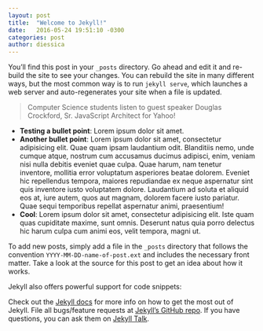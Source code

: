 ```yaml
---
layout: post
title:  "Welcome to Jekyll!"
date:   2016-05-24 19:51:10 -0300
categories: post
author: diessica
---
```

You’ll find this post in your `_posts` directory. Go ahead and edit it and re-build the site to see your changes. You can rebuild the site in many different ways, but the most common way is to run `jekyll serve`, which launches a web server and auto-regenerates your site when a file is updated.

> Computer Science students listen to guest speaker Douglas Crockford, Sr. JavaScript Architect for Yahoo!

- **Testing a bullet point**: Lorem ipsum dolor sit amet.
- **Another bullet point**: Lorem ipsum dolor sit amet, consectetur adipisicing elit. Quae quam ipsam laudantium odit. Blanditiis nemo, unde cumque atque, nostrum cum accusamus ducimus adipisci, enim, veniam nisi nulla debitis eveniet quae culpa. Quae harum, nam tenetur inventore, mollitia error voluptatum asperiores beatae dolorem. Eveniet hic repellendus tempora, maiores repudiandae ex neque aspernatur sint quis inventore iusto voluptatem dolore. Laudantium ad soluta et aliquid eos at, iure autem, quos aut magnam, dolorem facere iusto pariatur. Quae sequi temporibus repellat aspernatur animi, praesentium!
- **Cool**: Lorem ipsum dolor sit amet, consectetur adipisicing elit. Iste quam quas cupiditate maxime, sunt omnis. Deserunt natus quia porro delectus hic harum culpa cum animi eos, velit tempora, magni ut.

To add new posts, simply add a file in the `_posts` directory that follows the convention `YYYY-MM-DD-name-of-post.ext` and includes the necessary front matter. Take a look at the source for this post to get an idea about how it works.

Jekyll also offers powerful support for code snippets:

Check out the [Jekyll docs][jekyll-docs] for more info on how to get the most out of Jekyll. File all bugs/feature requests at [Jekyll’s GitHub repo][jekyll-gh]. If you have questions, you can ask them on [Jekyll Talk][jekyll-talk].

[jekyll-docs]: http://jekyllrb.com/docs/home
[jekyll-gh]:   https://github.com/jekyll/jekyll
[jekyll-talk]: https://talk.jekyllrb.com/
